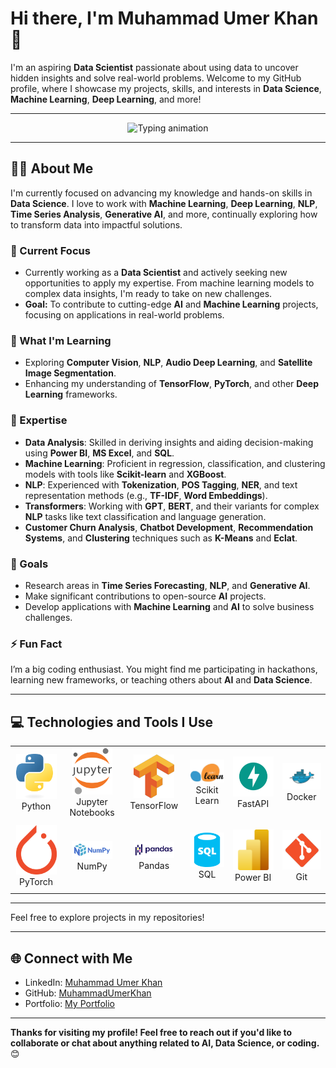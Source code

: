 <!---
MuhammadUmerKhan/MuhammadUmerKhan is a ✨ special ✨ repository because its `README.md` (this file) appears on your GitHub profile.
You can click the Preview link to take a look at your changes.
--->

# Hi there, I'm Muhammad Umer Khan 👋  

I'm an aspiring **Data Scientist** passionate about using data to uncover hidden insights and solve real-world problems. Welcome to my GitHub profile, where I showcase my projects, skills, and interests in **Data Science**, **Machine Learning**, **Deep Learning**, and more! 

---

<div align="center">
  <img src="https://readme-typing-svg.herokuapp.com?font=Fira+Code&size=24&duration=3000&pause=500&color=F700FF&width=650&lines=Aspiring+Data+Scientist+and+Problem+Solver;Natural+Language+Processing+%28NLP%29+Enthusiast;Eager+to+Explore+about+Machine+Learning;Passionate+about+Time+Series+Analysis;Looking+to+Collaborate+on+Real-World+Projects!" alt="Typing animation"/>
</div>


---

## 👨‍💻 About Me

I'm currently focused on advancing my knowledge and hands-on skills in **Data Science**. I love to work with **Machine Learning**, **Deep Learning**, **NLP**, **Time Series Analysis**, **Generative AI**, and more, continually exploring how to transform data into impactful solutions.

### 🔭 Current Focus
- Currently working as a **Data Scientist** and actively seeking new opportunities to apply my expertise. From machine learning models to complex data insights, I'm ready to take on new challenges.
- **Goal:** To contribute to cutting-edge **AI** and **Machine Learning** projects, focusing on applications in real-world problems.

### 🌱 What I'm Learning
- Exploring **Computer Vision**, **NLP**, **Audio Deep Learning**, and **Satellite Image Segmentation**.
- Enhancing my understanding of **TensorFlow**, **PyTorch**, and other **Deep Learning** frameworks.

### 🧠 Expertise
- **Data Analysis**: Skilled in deriving insights and aiding decision-making using **Power BI**, **MS Excel**, and **SQL**.
- **Machine Learning**: Proficient in regression, classification, and clustering models with tools like **Scikit-learn** and **XGBoost**.
- **NLP**: Experienced with **Tokenization**, **POS Tagging**, **NER**, and text representation methods (e.g., **TF-IDF**, **Word Embeddings**).
- **Transformers**: Working with **GPT**, **BERT**, and their variants for complex **NLP** tasks like text classification and language generation.
- **Customer Churn Analysis**, **Chatbot Development**, **Recommendation Systems**, and **Clustering** techniques such as **K-Means** and **Eclat**.

### 🥅 Goals
- Research areas in **Time Series Forecasting**, **NLP**, and **Generative AI**.
- Make significant contributions to open-source **AI** projects.
- Develop applications with **Machine Learning** and **AI** to solve business challenges.

### ⚡ Fun Fact
I’m a big coding enthusiast. You might find me participating in hackathons, learning new frameworks, or teaching others about **AI** and **Data Science**.

---

## 💻 Technologies and Tools I Use

<div align="center">
    <table align="center">
        <tr>
            <td align="center" width="140" height="112.43">
                <img src="./assests/python.png" width="65px"/>
                <br /> Python
            </td>
            <td align="center" width="140" height="112.43">
                <img src="./assests/Jupyter.png" width="65px"/>
                <br /> Jupyter Notebooks
            </td>
            <td align="center" width="140" height="112.43">
                <img src="./assests/tensorflow.png" width="65px"/>
                <br /> TensorFlow
            </td>
            <td align="center" width="140" height="112.43">
                <img src="./assests/scikitlearn.png" width="65px"/>
                <br /> Scikit Learn
            </td>
            <td align="center" width="140" height="112.43">
                <img src="./assests/fastapi.png" width="65px"/>
                <br /> FastAPI
            </td>
            <td align="center" width="140" height="112.43">
                <img src="./assests/docker.png" width="65px"/>
                <br /> Docker
            </td>
        </tr>
        <tr>
            <td align="center" width="140" height="112.43">
                <img src="./assests/pytorch.png" width="65px"/>
                <br /> PyTorch
            </td>
            <td align="center" width="140" height="112.43">
                <img src="./assests/numpy.png" width="65px"/>
                <br /> NumPy
            </td>
            <td align="center" width="140" height="112.43">
                <img src="./assests/pandas.png" width="65px"/>
                <br /> Pandas
            </td>
            <td align="center" width="140" height="112.43">
                <img src="./assests/sql.png" width="65px"/>
                <br /> SQL
            </td>
            <td align="center" width="140" height="112.43">
                <img src="./assests/power bi.png" width="65px"/>
                <br /> Power BI
            </td>
            <td align="center" width="140" height="112.43">
                <img src="./assests/git.png" width="65px"/>
                <br /> Git
            </td>
        </tr>
    </table>
</div>

---

Feel free to explore projects in my repositories!

---

## 🌐 Connect with Me
- LinkedIn: [Muhammad Umer Khan](https://www.linkedin.com/in/muhammad-umer-khan-61729b260/)
- GitHub: [MuhammadUmerKhan](https://github.com/MuhammadUmerKhan)
- Portfolio: [My Portfolio](https://portfolio-sigma-mocha-67.vercel.app/)

---

**Thanks for visiting my profile! Feel free to reach out if you'd like to collaborate or chat about anything related to AI, Data Science, or coding.** 😊
